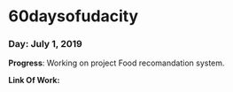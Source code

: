 # 60daysofudacity

### Day: July 1, 2019
**Progress**: Working on project Food recomandation system.

**Link Of Work:** 
